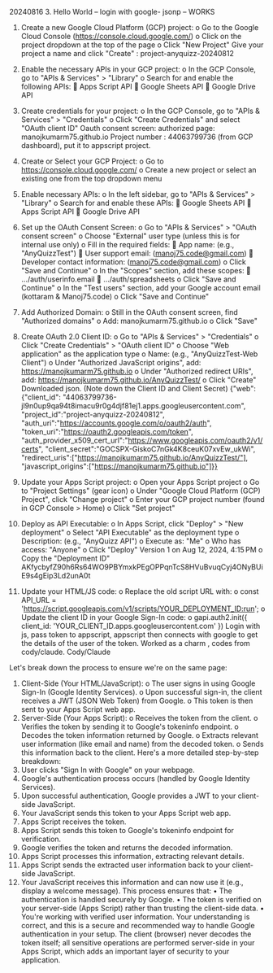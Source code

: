 20240816 3.	Hello World – login with google- jsonp – WORKS
1.	Create a new Google Cloud Platform (GCP) project:
  o	Go to the Google Cloud Console (https://console.cloud.google.com/)
  o	Click on the project dropdown at the top of the page
  o	Click "New Project"
Give your project a name and click "Create" : project-anyquizz-20240812

2.	Enable the necessary APIs in your GCP project:
  o	In the GCP Console, go to "APIs & Services" > "Library"
  o	Search for and enable the following APIs:
    	Apps Script API
    	Google Sheets API
    	Google Drive API
3.	Create credentials for your project:
  o	In the GCP Console, go to "APIs & Services" > "Credentials"
  o	Click "Create Credentials" and select "OAuth client ID"
Oauth consent screen: authorized page: manojkumarm75.github.io
Project number : 44063799736 (from GCP dashboard), put it to appscript project.

1.	Create or Select your GCP Project:
  o	Go to https://console.cloud.google.com/
  o	Create a new project or select an existing one from the top dropdown menu
2.	Enable necessary APIs:
  o	In the left sidebar, go to "APIs & Services" > "Library"
  o	Search for and enable these APIs:
    	Google Sheets API
    	Apps Script API
    	Google Drive API
3.	Set up the OAuth Consent Screen:
  o	Go to "APIs & Services" > "OAuth consent screen"
  o	Choose "External" user type (unless this is for internal use only)
  o	Fill in the required fields:
    	App name: (e.g., "AnyQuizzTest")
    	User support email: (manoj75.code@gmail.com)
    	Developer contact information: (manoj75.code@gmail.com)
  o	Click "Save and Continue"
  o	In the "Scopes" section, add these scopes:
    	.../auth/userinfo.email
    	.../auth/spreadsheets
  o	Click "Save and Continue"
  o	In the "Test users" section, add your Google account email (kottaram & Manoj75.code)
  o	Click "Save and Continue"
4.	Add Authorized Domain:
  o	Still in the OAuth consent screen, find "Authorized domains"
  o	Add: manojkumarm75.github.io
  o	Click "Save"
5.	Create OAuth 2.0 Client ID:
  o	Go to "APIs & Services" > "Credentials"
  o	Click "Create Credentials" > "OAuth client ID"
  o	Choose "Web application" as the application type
  o	Name: (e.g., "AnyQuizzTest-Web Client")
  o	Under "Authorized JavaScript origins", add:
    https://manojkumarm75.github.io
  o	Under "Authorized redirect URIs", add:
    https://manojkumarm75.github.io/AnyQuizzTest/
  o	Click "Create"
    Downloaded json. (Note down the Client ID and Client Secret)
    {"web": {"client_id":
    "44063799736-jl9n0up9qa94t8imacu9r0g4djf81ej1.apps.googleusercontent.com",
    "project_id":"project-anyquizz-20240812",
    "auth_uri":"https://accounts.google.com/o/oauth2/auth",
    "token_uri":"https://oauth2.googleapis.com/token",
    "auth_provider_x509_cert_url":"https://www.googleapis.com/oauth2/v1/certs",
    "client_secret":"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",
    "redirect_uris":["https://manojkumarm75.github.io/AnyQuizzTest/"],
    "javascript_origins":["https://manojkumarm75.github.io"]}}
6.	Update your Apps Script project:
  o	Open your Apps Script project
  o	Go to "Project Settings" (gear icon)
  o	Under "Google Cloud Platform (GCP) Project", click "Change project"
  o	Enter your GCP project number (found in GCP Console > Home)
  o	Click "Set project"
7.	Deploy as API Executable:
  o	In Apps Script, click "Deploy" > "New deployment"
  o	Select "API Executable" as the deployment type
  o	Description: (e.g., "AnyQuizz API")
  o	Execute as: "Me"
  o	Who has access: "Anyone"
  o	Click "Deploy"
    Version 1 on Aug 12, 2024, 4:15 PM
  o	Copy the "Deployment ID"  AKfycbyfZ90h6Rs64WO9PBYmxkPEgOPPqnTcS8HVuBvuqCyj4ONyBUiE9s4gEip3Ld2unA0t
8.	Update your HTML/JS code:
  o	Replace the old script URL with:
  o	const API_URL = 'https://script.googleapis.com/v1/scripts/YOUR_DEPLOYMENT_ID:run';
  o	Update the client ID in your Google Sign-In code:
  o	gapi.auth2.init({
  	    client_id: 'YOUR_CLIENT_ID.apps.googleusercontent.com'
    })
Login with js, pass token to appscript, appscript then connects with google to get the details of the user of the token. Worked as a charm , codes from cody/claude.
Cody/Claude

Let's break down the process to ensure we're on the same page:
1.	Client-Side (Your HTML/JavaScript):
  o	The user signs in using Google Sign-In (Google Identity Services).
  o	Upon successful sign-in, the client receives a JWT (JSON Web Token) from Google.
  o	This token is then sent to your Apps Script web app.
2.	Server-Side (Your Apps Script):
  o	Receives the token from the client.
  o	Verifies the token by sending it to Google's tokeninfo endpoint.
  o	Decodes the token information returned by Google.
  o	Extracts relevant user information (like email and name) from the decoded token.
  o	Sends this information back to the client.
Here's a more detailed step-by-step breakdown:
1.	User clicks "Sign In with Google" on your webpage.
2.	Google's authentication process occurs (handled by Google Identity Services).
3.	Upon successful authentication, Google provides a JWT to your client-side JavaScript.
4.	Your JavaScript sends this token to your Apps Script web app.
5.	Apps Script receives the token.
6.	Apps Script sends this token to Google's tokeninfo endpoint for verification.
7.	Google verifies the token and returns the decoded information.
8.	Apps Script processes this information, extracting relevant details.
9.	Apps Script sends the extracted user information back to your client-side JavaScript.
10.	Your JavaScript receives this information and can now use it (e.g., display a welcome message).
This process ensures that:
  •	The authentication is handled securely by Google.
  •	The token is verified on your server-side (Apps Script) rather than trusting the client-side data.
  •	You're working with verified user information.
Your understanding is correct, and this is a secure and recommended way to handle Google authentication in your setup. The client (browser) never decodes the token itself; all sensitive operations are performed server-side in your Apps Script, which adds an important layer of security to your application.




